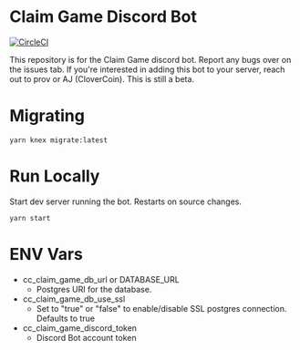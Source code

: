 # Claim Game Discord Bot

[![CircleCI](https://circleci.com/gh/Provinite/claim-game/tree/main.svg?style=svg)](https://circleci.com/gh/Provinite/claim-game)

This repository is for the Claim Game discord bot. Report any bugs over on the issues tab. If you're interested in adding this bot to your server, reach out to prov or AJ (CloverCoin). This is still a beta.

# Migrating

```
yarn knex migrate:latest
```

# Run Locally

Start dev server running the bot. Restarts on source changes.

```
yarn start
```

# ENV Vars

- cc_claim_game_db_url or DATABASE_URL
  - Postgres URI for the database.
- cc_claim_game_db_use_ssl
  - Set to "true" or "false" to enable/disable SSL postgres connection. Defaults to true
- cc_claim_game_discord_token
  - Discord Bot account token
